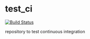 # test_ci

[![Build Status](https://semaphoreci.com/api/v1/matheusmbar/test_ci/branches/master/badge.svg)](https://semaphoreci.com/matheusmbar/test_ci)

repository to test continuous integration
